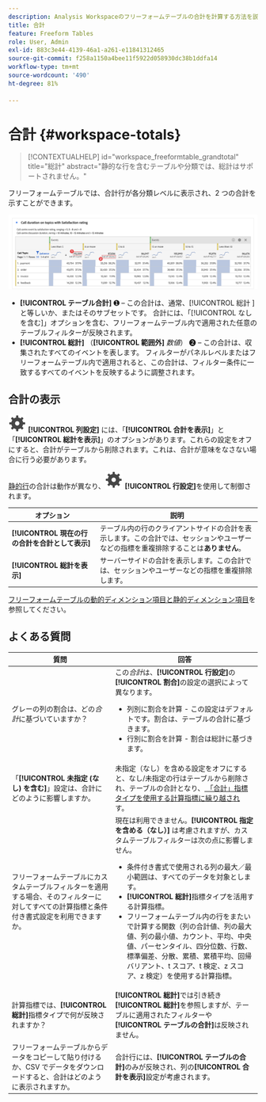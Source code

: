 ```yaml
---
description: Analysis Workspaceのフリーフォームテーブルの合計を計算する方法を説明します。
title: 合計
feature: Freeform Tables
role: User, Admin
exl-id: 883c3e44-4139-46a1-a261-e11841312465
source-git-commit: f258a1150a4bee11f5922d058930dc38b1ddfa14
workflow-type: tm+mt
source-wordcount: '490'
ht-degree: 81%

---
```


# 合計 {#workspace-totals}

>[!CONTEXTUALHELP]
>id="workspace_freeformtable_grandtotal"
>title="総計"
>abstract="静的な行を含むテーブルや分類では、総計はサポートされません。"

フリーフォームテーブルでは、合計行が各分類レベルに表示され、2 つの合計を示すことができます。

![総計とテーブルの合計をハイライト表示するフリーフォームテーブル。](assets/total-row.png)

* **[!UICONTROL テーブル合計]** ➊ – この合計は、通常、[!UICONTROL  総計 ] と等しいか、またはそのサブセットです。 合計には、「[!UICONTROL なしを含む]」オプションを含む、フリーフォームテーブル内で適用された任意のテーブルフィルターが反映されます。
* **[!UICONTROL 総計]** （**[!UICONTROL 範囲外]** *数値*） ➋ – この合計は、収集されたすべてのイベントを表します。 フィルターがパネルレベルまたはフリーフォームテーブル内で適用されると、この合計は、フィルター条件に一致するすべてのイベントを反映するように調整されます。




## 合計の表示

![設定](/help/assets/icons/Setting.svg) **[!UICONTROL 列設定]** には、「**[!UICONTROL 合計を表示]**」と「**[!UICONTROL 総計を表示]**」のオプションがあります。これらの設定をオフにすると、合計がテーブルから削除されます。これは、合計が意味をなさない場合に行う必要があります。


[静的行](/help/analyze/analysis-workspace/visualizations/freeform-table/column-row-settings/manual-vs-dynamic-rows.md)の合計は動作が異なり、![設定](/help/assets/icons/Setting.svg) **[!UICONTROL 行設定]**&#x200B;を使用して制御されます。

| オプション | 説明 |
|---|---|
| **[!UICONTROL 現在の行の合計を合計として表示]** | テーブル内の行のクライアントサイドの合計を表示します。この合計では、セッションやユーザーなどの指標を重複排除することは&#x200B;**ありません**。 |
| **[!UICONTROL 総計を表示]** | サーバーサイドの合計を表示します。この合計では、セッションやユーザーなどの指標を重複排除します。 |

[フリーフォームテーブルの動的ディメンション項目と静的ディメンション項目](column-row-settings/manual-vs-dynamic-rows.md)を参照してください。


## よくある質問

| 質問 | 回答 |
|---|---|
| グレーの列の割合は、どの&#x200B;*合計*&#x200B;に基づいていますか？ | この&#x200B;*合計*&#x200B;は、**[!UICONTROL 行設定]**&#x200B;の&#x200B;**[!UICONTROL 割合]**&#x200B;の設定の選択によって異なります。<ul><li>列別に割合を計算 - この設定はデフォルトです。割合は、テーブルの合計に基づきます。</li><li>行別に割合を計算 - 割合は総計に基づきます。</li></ul> |
| 「**[!UICONTROL 未指定 (なし) を含む]**」設定は、合計にどのように影響しますか。 | 未指定（なし）を含める設定をオフにすると、なし/未指定の行はテーブルから削除され、テーブルの合計となり、[ 「合計」指標タイプを使用する計算指標に繰り越され ](/help/components/c-calcmetrics/c-workflow/cm-workflow/c-build-metrics/m-metric-type-alloc.md) す。 |
| フリーフォームテーブルにカスタムテーブルフィルターを適用する場合、そのフィルターに対してすべての計算指標と条件付き書式設定を利用できますか。 | 現在は利用できません。**[!UICONTROL 指定を含める（なし）]** は考慮されますが、カスタムテーブルフィルターは次の点に影響しません。<ul><li>条件付き書式で使用される列の最大／最小範囲は、すべてのデータを対象とします。</li><li>**[!UICONTROL 総計]**&#x200B;指標タイプを活用する計算指標。</li><li>フリーフォームテーブル内の行をまたいで計算する関数（列の合計値、列の最大値、列の最小値、カウント、平均、中央値、パーセンタイル、四分位数、行数、標準偏差、分散、累積、累積平均、回帰バリアント、t スコア、t 検定、z スコア、z 検定）を使用する計算指標。</li></ul> |
| 計算指標では、**[!UICONTROL 総計]**&#x200B;指標タイプで何が反映されますか？ | **[!UICONTROL 総計]**&#x200B;では引き続き&#x200B;**[!UICONTROL 総計]**&#x200B;を参照しますが、テーブルに適用されたフィルターや&#x200B;**[!UICONTROL テーブルの合計]**&#x200B;は反映されません。 |
| フリーフォームテーブルからデータをコピーして貼り付けるか、CSV でデータをダウンロードすると、合計はどのように表示されますか。 | 合計行には、**[!UICONTROL テーブルの合計]**&#x200B;のみが反映され、列の&#x200B;**[!UICONTROL 合計を表示]**&#x200B;設定が考慮されます。 |
